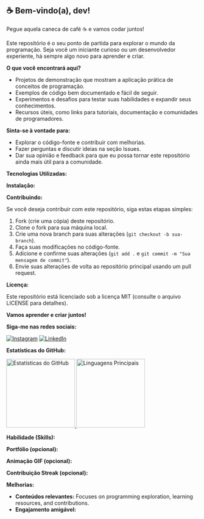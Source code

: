 ## ☕️  Bem-vindo(a), dev! 

Pegue aquela caneca de café ☕ e vamos codar juntos! 

Este repositório é o seu ponto de partida para explorar o mundo da programação. Seja você um iniciante curioso ou um desenvolvedor experiente, há sempre algo novo para aprender e criar.

**O que você encontrará aqui?**

* Projetos de demonstração que mostram a aplicação prática de conceitos de programação.
* Exemplos de código bem documentado e fácil de seguir.
* Experimentos e desafios para testar suas habilidades e expandir seus conhecimentos.
* Recursos úteis, como links para tutoriais, documentação e comunidades de programadores.

**Sinta-se à vontade para:**

* Explorar o código-fonte e contribuir com melhorias.
* Fazer perguntas e discutir ideias na seção Issues.
* Dar sua opinião e feedback para que eu possa tornar este repositório ainda mais útil para a comunidade.

**Tecnologias Utilizadas:**

**Instalação:**

**Contribuindo:**

Se você deseja contribuir com este repositório, siga estas etapas simples:

1. Fork (crie uma cópia) deste repositório.
2. Clone o fork para sua máquina local.
3. Crie uma nova branch para suas alterações (`git checkout -b sua-branch`).
4. Faça suas modificações no código-fonte.
5. Adicione e confirme suas alterações (`git add .` e `git commit -m "Sua mensagem de commit"`).
6. Envie suas alterações de volta ao repositório principal usando um pull request.

**Licença:**

Este repositório está licenciado sob a licença MIT (consulte o arquivo LICENSE para detalhes).

**Vamos aprender e criar juntos!**    

**Siga-me nas redes sociais:**

[![Instagram](https://img.shields.io/badge/Instagram-E4405F?style=for-the-badge&logo=instagram&logoColor=white)](https://www.instagram.com/s-alexandro.s/)
[![LinkedIn](https://img.shields.io/badge/LinkedIn-0077B5?style=for-the-badge&logo=linkedin&logoColor=white)](https://www.linkedin.com/in/alexandro-santos-033280277/)

**Estatísticas do GitHub:**

<a href="https://github.com/Alexandro-s">
<img height="180em" src="https://github-readme-stats.vercel.app/api?username=Alexandro-s&show_icons=true&theme=merko&include_all_commits=true&count_private=true" alt="Estatísticas do GitHub">
<img height="180em" src="https://github-readme-stats.vercel.app/api/top-langs/?username=Alexandro-s&layout=compact&langs_count=6&theme=merko" alt="Linguagens Principais">
</a>

**Habilidade (Skills):**

**Portfólio (opcional):**

**Animação GIF (opcional):**

**Contribuição Streak (opcional):**

**Melhorias:**

* **Conteúdos relevantes:** Focuses on programming exploration, learning resources, and contributions.
* **Engajamento amigável:**
